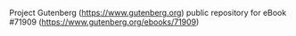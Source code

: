Project Gutenberg (https://www.gutenberg.org) public repository
for eBook #71909 (https://www.gutenberg.org/ebooks/71909)
